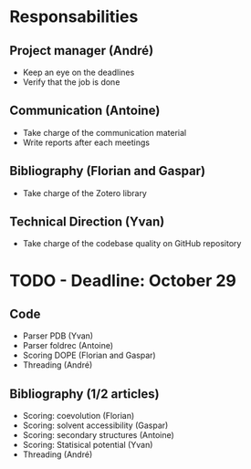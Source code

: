 # Responsabilities

## Project manager (André)

- Keep an eye on the deadlines 
- Verify that the job is done

## Communication (Antoine)

- Take charge of the communication material
- Write reports after each meetings

## Bibliography (Florian and Gaspar)

- Take charge of the Zotero library

## Technical Direction (Yvan)

- Take charge of the codebase quality on GitHub repository

# TODO - Deadline: October 29

## Code

- Parser PDB (Yvan)
- Parser foldrec (Antoine)
- Scoring DOPE (Florian and Gaspar)
- Threading (André)

## Bibliography (1/2 articles)

- Scoring: coevolution (Florian)
- Scoring: solvent accessibility (Gaspar)
- Scoring: secondary structures (Antoine)
- Scoring: Statisical potential (Yvan)
- Threading (André)

